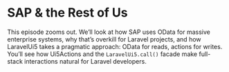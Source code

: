 
# SAP & the Rest of Us

This episode zooms out. We’ll look at how SAP uses OData for massive enterprise systems, why that’s overkill for Laravel projects, and how LaravelUi5 takes a pragmatic approach: OData for reads, actions for writes. You’ll see how Ui5Actions and the `LaravelUi5.call()` facade make full-stack interactions natural for Laravel developers.

<Youtube id="EtpcuLxhnfQ" />

